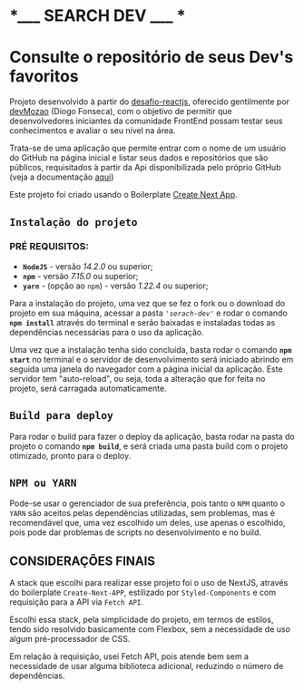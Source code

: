 # *___ SEARCH DEV ___ *

# Consulte o repositório de seus Dev's favoritos

Projeto desenvolvido à partir do [desafio-reactjs](https://github.com/devMozao/desafio-reactjs), oferecido gentilmente por [devMozao](https://github.com/devMozao) (Diogo Fonseca), com o objetivo de permitir que desenvolvedores iniciantes da comunidade FrontEnd possam testar seus conhecimentos e avaliar o seu nível na área.

Trata-se de uma aplicação que permite entrar com o nome de um usuário do GitHub na página inicial e listar seus dados e repositórios que são públicos, requisitados à partir da Api disponibilizada pelo próprio GitHub (veja a documentação [aqui](https://docs.github.com/en/rest
))

Este projeto foi criado usando o Boilerplate [Create Next App](#).

## `Instalação do projeto`

### PRÉ REQUISITOS:

* **`NodeJS`** - versão *14.2.0* ou superior;
* **`npm`** - versão *7.15.0* ou superior;
* **`yarn`** - (opção ao `npm`) - versão *1.22.4* ou superior;

Para a instalação do projeto, uma vez que se fez o fork ou o download do projeto em sua máquina, acessar a pasta *`'serach-dev'`* e rodar o comando **`npm install`** através do terminal e serão baixadas e instaladas todas as dependências necessárias para o uso da aplicação.

Uma vez que a instalação tenha sido concluída, basta rodar o comando **`npm start`** no terminal e o servidor de desenvolvimento será iniciado abrindo em seguida uma janela do navegador com a página inicial da aplicação. Este servidor tem "auto-reload", ou seja, toda a alteração que for feita no projeto, será carragada automaticamente.

## `Build para deploy`

Para rodar o build para fazer o deploy da aplicação, basta rodar na pasta do projeto o comando **`npm build`**, e será criada uma pasta build com o projeto otimizado, pronto para o deploy.

## `NPM ou YARN`

Pode-se usar o gerenciador de sua preferência, pois tanto o `NPM` quanto o `YARN` são aceitos pelas dependências utilizadas, sem problemas, mas é recomendável que, uma vez escolhido um deles, use apenas o escolhido, pois pode dar problemas de scripts no desenvolvimento e no build.

## CONSIDERAÇÕES FINAIS

A stack que escolhi para realizar esse projeto foi o uso de NextJS, através do boilerplate `Create-Next-APP`, estilizado por `Styled-Components` e com requisição para a API via `Fetch API`.

Escolhi essa stack, pela simplicidade do projeto, em termos de estilos, tendo sido resolvido basicamente com Flexbox, sem a necessidade de uso algum pré-processador de CSS. 

Em relação à requisição, usei Fetch API, pois atende bem sem a necessidade de usar alguma biblioteca adicional, reduzindo o número de dependências.
